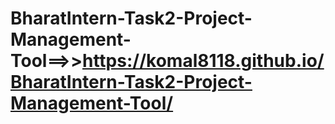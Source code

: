 # BharatIntern-Task2-Project-Management-Tool==>>https://komal8118.github.io/BharatIntern-Task2-Project-Management-Tool/
